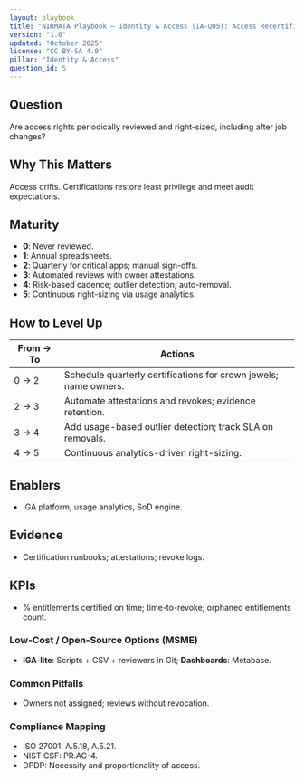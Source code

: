 ```yaml
---
layout: playbook
title: "NIRMATA Playbook — Identity & Access (IA-Q05): Access Recertification"
version: "1.0"
updated: "October 2025"
license: "CC BY-SA 4.0"
pillar: "Identity & Access"
question_id: 5
---
```


## Question
Are access rights periodically reviewed and right-sized, including after job changes?

## Why This Matters
Access drifts. Certifications restore least privilege and meet audit expectations.

## Maturity
- **0**: Never reviewed.  
- **1**: Annual spreadsheets.  
- **2**: Quarterly for critical apps; manual sign-offs.  
- **3**: Automated reviews with owner attestations.  
- **4**: Risk-based cadence; outlier detection; auto-removal.  
- **5**: Continuous right-sizing via usage analytics.

## How to Level Up
| From → To | Actions |
|---|---|
|0 → 2| Schedule quarterly certifications for crown jewels; name owners.|
|2 → 3| Automate attestations and revokes; evidence retention.|
|3 → 4| Add usage-based outlier detection; track SLA on removals.|
|4 → 5| Continuous analytics-driven right-sizing.|

## Enablers
- IGA platform, usage analytics, SoD engine.

## Evidence
- Certification runbooks; attestations; revoke logs.

## KPIs
- % entitlements certified on time; time-to-revoke; orphaned entitlements count.

### Low-Cost / Open-Source Options (MSME)
- **IGA-lite**: Scripts + CSV + reviewers in Git; **Dashboards**: Metabase.

### Common Pitfalls
- Owners not assigned; reviews without revocation.

### Compliance Mapping
- ISO 27001: A.5.18, A.5.21.  
- NIST CSF: PR.AC-4.  
- DPDP: Necessity and proportionality of access.

